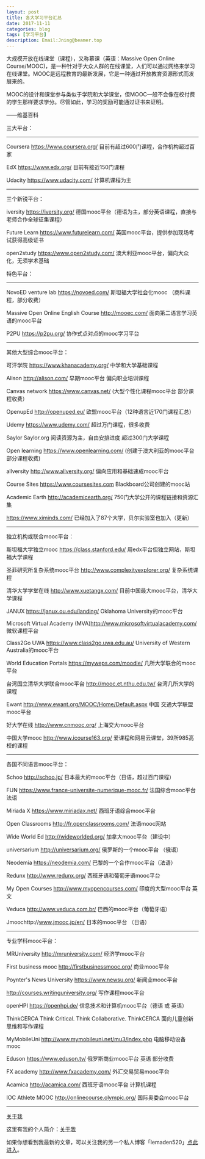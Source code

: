```yaml
---
layout: post
title: 各大学习平台汇总
date: 2017-11-11
categories: blog
tags: [学习平台]
description: Email:Jning@beamer.top
---
```


大规模开放在线课堂（课程），又称慕课（英语：Massive Open Online Course/MOOC)，是一种针对于大众人群的在线课堂，人们可以通过网络来学习在线课堂。MOOC是远程教育的最新发展，它是一种通过开放教育资源形式而发展来的。

MOOC的设计和课堂参与类似于学院和大学课堂，但MOOC一般不会像在校付费的学生那样要求学分。尽管如此，学习的奖励可能通过证书来证明。

——维基百科

三大平台：

---

Coursera https://www.coursera.org/ 目前有超过600门课程，合作机构超过百家

EdX https://www.edx.org/ 目前有接近150门课程

Udacity https://www.udacity.com/ 计算机课程为主

---

三个新锐平台：

iversity https://iversity.org/ 德国mooc平台（德语为主，部分英语课程，直接与老师合作全球征集课程）

Future Learn https://www.futurelearn.com/ 英国mooc平台，提供参加现场考试获得高级证书

open2study https://www.open2study.com/ 澳大利亚mooc平台，偏向大众化，无须学术基础

特色平台：

---

NovoED venture lab https://novoed.com/ 斯坦福大学社会化mooc （商科课程，部分收费）

Massive Open Online English Course http://mooec.com/ 面向第二语言学习英语的mooc平台

P2PU https://p2pu.org/ 协作式点对点的mooc学习平台

---

其他大型综合mooc平台：

可汗学院 https://www.khanacademy.org/ 中学和大学基础课程

Alison http://alison.com/ 早期mooc平台 偏向职业培训课程

Canvas network https://www.canvas.net/ (大型个性化课程mooc平台 部分课程收费）

OpenupEd http://openuped.eu/ 欧盟mooc平台（12种语言近170门课程汇总）

Udemy https://www.udemy.com/ 超过万门课程，很多收费

Saylor Saylor.org 阅读资源为主，自由安排进度 超过300门大学课程

Open learning https://www.openlearning.com/ (创建于澳大利亚的mooc平台 部分课程收费)

allversity http://www.allversity.org/ 偏向应用和基础速成mooc平台

Course Sites https://www.coursesites.com Blackboard公司创建的mooc站

Academic Earth http://academicearth.org/ 750门大学公开的课程链接和资源汇集

https://www.ximinds.com/ 已经加入了87个大学，贝尔实验室也加入（更新）

---

独立机构或联合mooc平台：

斯坦福大学独立mooc https://class.stanford.edu/ 用edx平台但独立网站，斯坦福大学课程

圣菲研究所复杂系统mooc平台 http://www.complexityexplorer.org/ 复杂系统课程

清华大学学堂在线 http://www.xuetangx.com/ 目前中国最大mooc平台，清华大学课程

JANUX https://janux.ou.edu/landing/ Oklahoma University的mooc平台

Microsoft Virtual Academy (MVA)http://www.microsoftvirtualacademy.com/ 微软课程平台

Class2Go UWA https://www.class2go.uwa.edu.au/ University of Western Australia的mooc平台

World Education Portals https://myweps.com/moodle/ 几所大学联合的mooc平台

台湾国立清华大学联合mooc平台 http://mooc.et.nthu.edu.tw/ 台湾几所大学的课程

Ewant http://www.ewant.org/MOOC/Home/Default.aspx 中国 交通大学联盟mooc平台

好大学在线 http://www.cnmooc.org/ 上海交大mooc平台

中国大学mooc http://www.icourse163.org/ 爱课程和网易云课堂，39所985高校的课程

---

各国不同语言mooc平台：

Schoo http://schoo.jp/ 日本最大的mooc平台（日语，超过百门课程）

FUN https://www.france-universite-numerique-mooc.fr/ 法国综合mooc平台 法语

Miriada X https://www.miriadax.net/ 西班牙语综合mooc平台

Open Classrooms http://fr.openclassrooms.com/ 法语mooc网站

Wide World Ed http://wideworlded.org/ 加拿大mooc平台（建设中）

universarium http://universarium.org/ 俄罗斯的一个mooc平台 （俄语）

Neodemia https://neodemia.com/ 巴黎的一个合作mooc平台（法语）

Redunx http://www.redunx.org/ 西班牙语和葡萄牙语mooc平台

My Open Courses http://www.myopencourses.com/ 印度的大型mooc平台 英文

Veduca http://www.veduca.com.br/ 巴西的mooc平台（葡萄牙语）

Jmoochttp://www.jmooc.jp/en/ 日本的mooc平台 （日语）

---	

专业学科mooc平台：

MRUniversity http://mruniversity.com/ 经济学mooc平台

First business mooc http://firstbusinessmooc.org/ 商业mooc平台

Poynter's News University https://www.newsu.org/ 新闻业mooc平台

http://courses.writinguniversity.org/ 写作课程mooc平台

openHPI https://openhpi.de/ 信息技术和计算机mooc平台（德语 或 英语）

ThinkCERCA Think Critical. Think Collaborative. ThinkCERCA 面向儿童创新思维和写作课程

MyMobileUni http://www.mymobileuni.net/mu3/index.php 电脑移动设备mooc

Eduson https://www.eduson.tv/ 俄罗斯商业mooc平台 英语 部分收费

FX academy http://www.fxacademy.com/ 外汇交易贸易mooc平台

Acamica http://acamica.com/ 西班牙语mooc平台 计算机课程

IOC Athlete MOOC http://onlinecourse.olympic.org/ 国际奥委会mooc平台

---

[关于我](http://beamer.top/about/)

这里有我的个人简介：[关于我](http://beamer.top/about/)

如果你想看到我最新的文章，可以关注我的另一个私人博客「lemaden520」[点此进入](https://liuning.vip/)。
